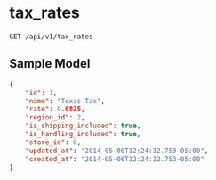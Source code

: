 tax_rates
=========

```shell
GET /api/v1/tax_rates
```

Sample Model
------------

```json
{
	"id": 1,
	"name": "Texas Tax",
	"rate": 0.0825,
	"region_id": 2,
	"is_shipping_included": true,
	"is_handling_included": true,
	"store_id": 0,
	"updated_at": "2014-05-06T12:24:32.753-05:00",
	"created_at": "2014-05-06T12:24:32.753-05:00"
}
```